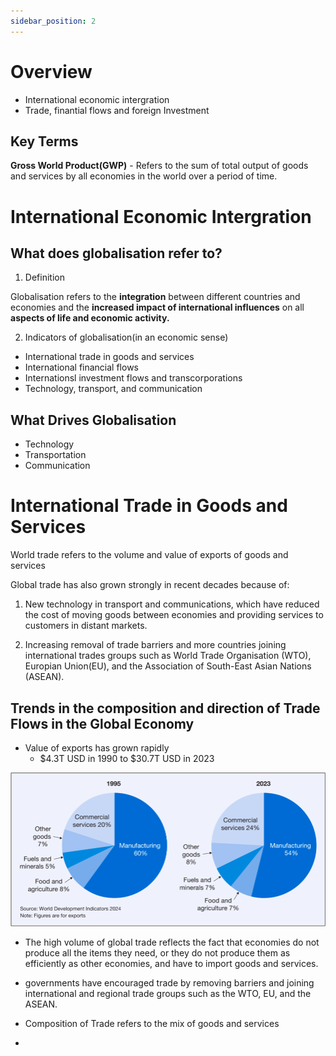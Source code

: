 ```yaml
---
sidebar_position: 2
---
```


# Overview


- International economic intergration
- Trade, finantial flows and foreign Investment

## Key Terms

**Gross World Product(GWP)** - Refers to the sum of total output of goods and services by all economies in the world over a period of time.



# International Economic Intergration

## What does globalisation refer to?

1. Definition

Globalisation refers to the __integration__ between different countries and economies and the __increased impact of international influences__ on all __aspects of life and economic activity.__

2. Indicators of globalisation(in an economic sense)

- International trade in goods and services
- International financial flows
- Internationsl investment flows and transcorporations
- Technology, transport, and communication

## What Drives Globalisation

- Technology
- Transportation
- Communication

# International Trade in Goods and Services

World trade refers to the volume and value of exports of goods and services

Global trade has also grown strongly in recent decades because of:

1. New technology in transport and communications, which have reduced the cost of moving goods between economies and providing services to customers in distant markets.

2. Increasing removal of trade barriers and more countries joining international trades groups such as World Trade Organisation (WTO), Europian Union(EU), and the Association of South-East Asian Nations (ASEAN).

## Trends in the composition and direction of Trade Flows in the Global Economy

- Value of exports has grown rapidly
    - $4.3T USD in 1990 to $30.7T USD in 2023

![picture](/static/img/eco1.png)

- The high volume of global trade reflects the fact that economies do not produce all the items they need, or they do not produce them as efficiently as other economies, and have to import goods and services.
- governments have encouraged trade by removing barriers and joining international and regional trade groups such as the WTO, EU, and the ASEAN.

- Composition of Trade refers to the mix of goods and services
- 




